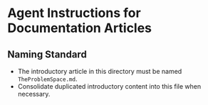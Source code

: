 # Agent Instructions for Documentation Articles

## Naming Standard
- The introductory article in this directory must be named `TheProblemSpace.md`.
- Consolidate duplicated introductory content into this file when necessary.
